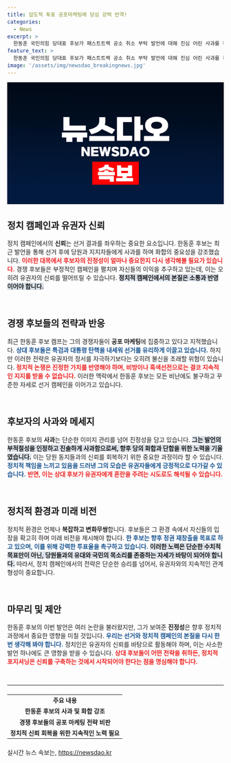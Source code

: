 ```yaml
---
title: 압도적 투표 공포마케팅에 당심 강력 반격!
categories:
  - News
excerpt: >
  한동훈 국민의힘 당대표 후보가 패스트트랙 공소 취소 부탁 발언에 대해 진심 어린 사과를 전하며, 상대 경쟁자들의 공포 마케팅에 맞서 당원들의 단결을 호소했습니다. 선거 후 화합을 다짐한 그의 의지와 함께, 치열한 내홍 속의 진정성 있는 메시지가 주목받고 있습니다.
feature_text: >
  한동훈 국민의힘 당대표 후보가 패스트트랙 공소 취소 부탁 발언에 대해 진심 어린 사과를 전하며, 상대 경쟁자들의 공포 마케팅에 맞서 당원들의 단결을 호소했습니다. 선거 후 화합을 다짐한 그의 의지와 함께, 치열한 내홍 속의 진정성 있는 메시지가 주목받고 있습니다.
image: '/assets/img/newsdao_breakingnews.jpg'
---
```


<p><img src="/assets/img/newsdao_breakingnews.jpg" alt="implanttips 속보" /></p>

<h2 data-ke-size="size26">정치 캠페인과 유권자 신뢰</h2>

<p data-ke-size="size16">정치 캠페인에서의 <b>신뢰</b>는 선거 결과를 좌우하는 중요한 요소입니다. 한동훈 후보는 최근 발언을 통해 선거 후에 당원과 지지자들에게 사과를 하며 화합의 중요성을 강조했습니다. <b><span style="color: #ee2323;">이러한 대목에서 후보자의 진정성이 얼마나 중요한지 다시 생각해볼 필요가 있습니다.</span></b> 경쟁 후보들은 부정적인 캠페인을 펼치며 자신들의 이익을 추구하고 있는데, 이는 오히려 유권자의 신뢰를 떨어뜨릴 수 있습니다. <b><span style="background-color: #21538527;">정치적 캠페인에서의 본질은 소통과 반영이어야 합니다.</span></b></p>

<p data-ke-size="size16">&nbsp;</p>

<h2 data-ke-size="size26">경쟁 후보들의 전략과 반응</h2>

<p data-ke-size="size16">최근 한동훈 후보 캠프는 그의 경쟁자들이 <b>공포 마케팅</b>에 집중하고 있다고 지적했습니다. <b><span style="color: #1a5490;">상대 후보들은 특검과 대통령 탄핵을 내세워 선거를 유리하게 이끌고 있습니다.</span></b> 하지만 이러한 전략은 유권자의 정서를 자극하기보다는 오히려 불신을 초래할 위험이 있습니다. <b><span style="color: #ee2323;">정치적 논쟁은 진정한 가치를 반영해야 하며, 비방이나 흑색선전으로는 결코 지속적인 지지를 받을 수 없습니다.</span></b> 이러한 맥락에서 한동훈 후보는 모든 비난에도 불구하고 꾸준한 자세로 선거 캠페인을 이어가고 있습니다.</p>

<p data-ke-size="size16">&nbsp;</p>

<h2 data-ke-size="size26">후보자의 사과와 메세지</h2>

<p data-ke-size="size16">한동훈 후보의 <b>사과</b>는 단순한 이미지 관리를 넘어 진정성을 담고 있습니다. <b><span style="background-color: #21538527;">그는 발언의 부적절성을 인정하고 진솔하게 사과함으로써, 향후 당의 화합과 단합을 위한 노력을 기울였습니다.</span></b> 이는 당원 동지들과의 신뢰를 회복하기 위한 중요한 과정이라 할 수 있습니다. <b><span style="color: #1a5490;">정치적 책임을 느끼고 있음을 드러낸 그의 모습은 유권자들에게 긍정적으로 다가갈 수 있습니다.</span></b> <b><span style="color: #ee2323;">반면, 이는 상대 후보가 유권자에게 혼란을 주려는 시도로도 해석될 수 있습니다.</span></b></p>

<p data-ke-size="size16">&nbsp;</p>

<h2 data-ke-size="size26">정치적 환경과 미래 비전</h2>

<p data-ke-size="size16">정치적 환경은 언제나 <b>복잡하고 변화무쌍</b>합니다. 후보들은 그 환경 속에서 자신들의 입장을 확고히 하며 미래 비전을 제시해야 합니다. <b><span style="color: #1a5490;">한 후보는 향후 정권 재창출을 목표로 하고 있으며, 이를 위해 강력한 투표율을 촉구하고 있습니다.</span></b> <b><span style="background-color: #21538527;">이러한 노력은 단순한 수치적 목표만이 아닌, 당원들과의 유대와 국민의 목소리를 존중하는 자세가 바탕이 되어야 합니다.</span></b> 따라서, 정치 캠페인에서의 전략은 단순한 승리를 넘어서, 유권자와의 지속적인 관계 형성이 중요합니다.</p>

<p data-ke-size="size16">&nbsp;</p>

<h2 data-ke-size="size26">마무리 및 제안</h2>

<p data-ke-size="size16">한동훈 후보의 이번 발언은 여러 논란을 불러왔지만, 그가 보여준 <b>진정성</b>은 향후 정치적 과정에서 중요한 영향을 미칠 것입니다. <b><span style="color: #1a5490;">우리는 선거와 정치적 캠페인의 본질을 다시 한번 생각해 봐야 합니다.</span></b> 정치인은 유권자의 신뢰를 바탕으로 활동해야 하며, 이는 사소한 발언 하나에도 큰 영향을 받을 수 있습니다. <b><span style="color: #ee2323;">상대 후보들이 어떤 전략을 취하든, 정치적 포지셔닝은 신뢰를 구축하는 것에서 시작되어야 한다는 점을 명심해야 합니다.</span></b></p>

<p data-ke-size="size16">&nbsp;</p>

<hr />

<table style="width: 100%; border-collapse: collapse; margin: 1.5em 0;">
  <tr>
    <td style="text-align: center; height: 17px;"><b>주요 내용</b></td>
  </tr>
  <tr>
    <td style="text-align: center; height: 17px;"><b>한동훈 후보의 사과 및 화합 강조</b></td>
  </tr>
  <tr>
    <td style="text-align: center; height: 17px;"><b>경쟁 후보들의 공포 마케팅 전략 비판</b></td>
  </tr>
  <tr>
    <td style="text-align: center; height: 17px;"><b>정치적 신뢰 회복을 위한 지속적인 노력 필요</b></td>
  </tr>
</table>
실시간 뉴스 속보는, <a href="https://newsdao.kr" rel="dofollow">https://newsdao.kr</a>


